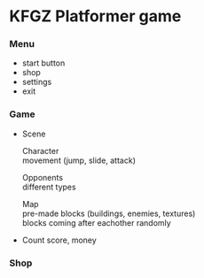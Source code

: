 # KFGZ Platformer game

### Menu
* start button
* shop
* settings
* exit
### Game
* Scene

   Character  
   movement (jump, slide, attack)
   
   Opponents  
   different types
   
   Map  
   pre-made blocks (buildings, enemies, textures)  
   blocks coming after eachother randomly
* Count score, money
### Shop
